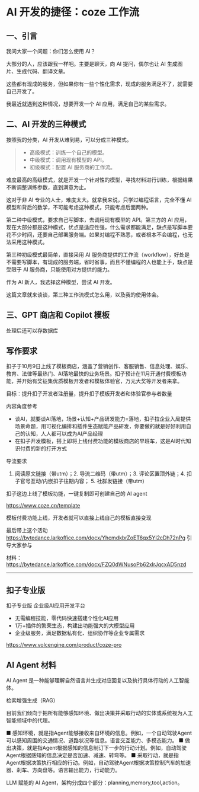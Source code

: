 # AI 开发的捷径：coze 工作流

## 一、引言

我问大家一个问题：你们怎么使用 AI？

大部分的人，应该跟我一样吧。主要是聊天，向 AI 提问，偶尔也让 AI 生成图片、生成代码、翻译文章。

这些都有现成的服务，但如果你有一些个性化需求，现成的服务满足不了，就需要自己开发了。

我最近就遇到这种情况，想要开发一个 AI 应用，满足自己的某些需求。

## 二、AI 开发的三种模式

按照我的分类，AI 开发从难到易，可以分成三种模式。

> - 高级模式：训练一个自己的模型。
> - 中级模式：调用现有模型的 API。
> - 初级模式：配置 AI 服务商的工作流。

难度最高的高级模式，就是开发一个针对性的模型，寻找材料进行训练，根据结果不断调整训练参数，直到满意为止。

这对于非 AI 专业的人士，难度太大。就拿我来说，只学过编程语言，完全不懂 AI 模型和背后的数学，不可能考虑这种模式，只能考虑后面两种。

第二种中级模式，要求自己写脚本，去调用现有模型的 API。第三方的 AI 应用，现在大部分都是这种模式，优点是适应性强，什么需求都能满足，缺点是写脚本要花不少时间，还要自己部署服务端。如果对编程不熟悉，或者根本不会编程，也无法采用这种模式。

第三种初级模式最简单，直接采用 AI 服务商提供的工作流（workflow），好处是不需要写脚本，有现成的服务端，省时省事，而且不懂编程的人也能上手，缺点是受限于 AI 服务商，只能使用对方提供的能力。

作为 AI 新人，我选择这种模型，尝试 AI 开发。

这篇文章就来谈谈，第三种工作流模式怎么用，以及我的使用体会。

## 三、GPT 商店和 Copilot 模板

处理后还可以存数据库

## 写作要求

扣子于10月9日上线了模板商店，涵盖了营销创作、客服销售、信息处理、娱乐、教育、法律等最热门、AI落地最快的业务场景。扣子预计在11月开通付费模板功能，并开始有奖征集优质模板开发者和模板体验官，万元大奖等开发者来拿。

目标：提升扣子开发者注册量，提升扣子模板开发者和体验官参与者数量

内容角度参考
- 谈AI，就要谈AI落地，场景+认知+产品研发能力=落地，扣子拉企业入局提供场景命题，用可视化编排和插件生态赋能产品研发，你要做的就是好好利用自己的认知，人人都可以成为AI产品经理
- 在扣子开发模板，搭上即将上线付费功能的模板商店的早班车，这是AI时代知识付费的新的打开方式

导流要求

1. 阅读原文链接（带utm）；2. 导流二维码（带utm）；3. 评论区置顶外链；4. 扣子官号互动/内嵌扣子往期内容； 5. 社群发链接（带utm)

扣子这边上线了模板功能，一键复制即可创建自己的 AI agent

https://www.coze.cn/template

模板付费功能上线，开发者就可以直接上线自己的模板直接变现

最后带上这个活动 https://bytedance.larkoffice.com/docx/YhcmdkbrZoET6qx5YI2cDh72nPg 引导大家参与

材料：https://bytedance.larkoffice.com/docx/FZQ0dWNusoPb62xlrJqcxAD5nzd

---

## 扣子专业版

扣子专业版
企业级AI应用开发平台
- 无需编程技能，零代码快速搭建个性化AI应用
- 1万+插件的繁荣生态，构建出功能强大的大模型应用
- 企业级服务，满足数据私有化、组织协作等企业专属需求

https://www.volcengine.com/product/coze-pro

## AI Agent 材料

AI Agent 是一种能够理解自然语言并生成对应回复以及执行具体行动的人工智能体。

检索增强生成（RAG）

目前我们倾向于把所有能够感知环境、做出决策并采取行动的实体或系统视为人工智能领域中的代理。

■ 感知环境，就是指Agent能够接收来自环境的信息。例如，一个自动驾驶Agent 可以感知周围的交通情况、道路状况等信息。语言交互能力、多模态能力。
■ 做出决策，就是指Agent根据感知的信息制订下一步的行动计划。例如，自动驾驶Agent根据感知的信息决定是否加速、减速、转弯等。
■ 采取行动，就是指Agent根据决策执行相应的行动。例如，自动驾驶Agent根据决策控制汽车的加速器、刹车、方向盘等。语言输出能力，行动能力。

LLM 赋能的 AI Agent，架构分成四个部分：planning,memory,tool,action。




